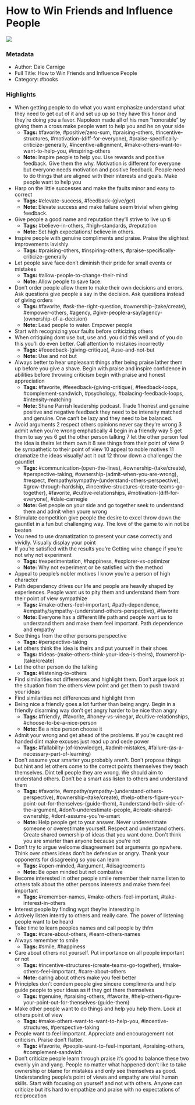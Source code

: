 # How to Win Friends and Influence People

![](https://readwise-assets.s3.amazonaws.com/static/images/default-book-icon-3.40504e56b01b.png)

### Metadata

- Author: Dale Carnige
- Full Title: How to Win Friends and Influence People
- Category: #books

### Highlights

- When getting people to do what you want emphasize understand what they need to get out of it and set up up so they have this honor and they’re doing you a favor. Napoleon made all of his men “honorable” by giving them a cross make people want to help you and he on your side
    - **Tags:** #favorite, #positive/zero-sum, #praising-others, #incentive-structures, #motivation-(diff-for-everyone), #praise-specifically-criticize-generally, #incentive-allignment, #make-others-want-to-want-to-help-you, #inspiring-others
    - **Note:** Inspire people to help you. Use rewards and positive feedback. Give them the why. Motivation is different for everyone but everyone needs motivation and positive feedback. People need to do things that are aligned with their interests and goals. Make people want to help you
- Harp on the little successes and make the faults minor and easy to correct
    - **Tags:** #elevate-success, #feedback-(give/get)
    - **Note:** Elevate success and make failure seem trivial when giving feedback.
- Give people a good name and reputation they’ll strive to live up ti
    - **Tags:** #believe-in-others, #high-standards, #reputation
    - **Note:** Set high expectations/ believe in others.
- Inspire people with genuine compliments and praise. Praise the slightest improvements lavishly
    - **Tags:** #praising-others, #inspiring-others, #praise-specifically-criticize-generally
- Let people save face don’t diminish their pride for small events or mistakes
    - **Tags:** #allow-people-to-change-their-mind
    - **Note:** Allow people to save face.
- Don’t order people allow them to make their own decisions and errors. Ask questions give people a say in the decision. Ask questions instead of giving orders
    - **Tags:** #favorite, #ask-the-right-question, #ownership-(take/create), #empower-others, #agency, #give-people-a-say/agency-(ownership-of-a-decision)
    - **Note:** Lead people to water. Empower people
- Start with recognizing your faults before criticizing others
- When critiquing dont use but, use and. you did this well and of you do this you’ll do even better. Call attention to mistakes incorrectly
    - **Tags:** #feeedback-(giving-critique(, #use-and-not-but
    - **Note:** Use and not but
- Always better to hear unpleasant things after being praise lather them up before you give a shave. Begin with praise and inspire confidence in abilities before throwing criticism begin with praise and honest appreciation
    - **Tags:** #favorite, #feeedback-(giving-critique(, #feedback-loops, #complement-sandwich, #psychology, #balacing-feedback-loops, #intensity-matching
    - **Note:** Shane Parrish leadership podcast. Trade 1 honest and genuine positive and negative feedback they need to be intensity matched and genuine. One can’t be lazy and they need to be balanced.
- Avoid arguments 2 respect others opinions never say they’re wrong 3 admit when you’re wrong emphatically 4 begin in a friendly way 5 get them to say yes 6 get the other person talking 7 let the other person feel the idea is theirs let them own it 8 see things from their point of view 9 be sympathetic to their point of view 10 appeal to noble motives 11 dramatize the ideas visually/ act it out 12 throw down a challenge/ the gauntlet
    - **Tags:** #communication-(open-the-lines), #ownership-(take/create), #perspective-taking, #ownership-(admit-when-you-are-wrong), #respect, #empathy/sympathy-(understand-others-perspective), #grow-through-hardship, #incentive-structures-(create-teams-go-together), #favorite, #cultive-relationships, #motivation-(diff-for-everyone), #dale-carnegie
    - **Note:** Get people on your side and go together seek to understand them and admit when youre wrong
- Stimulate competition give people the desire to excel throw down the gauntlet in a fun but challenging way. The love of the game to win not be beaten
- You need to use dramatization to present your case correctly and vividly. Visually display your point
- If you’re satisfied with the results you’re Getting wine change if you’re not why not experiment
    - **Tags:** #experimentation, #happiness, #explorer-vs-optimizer
    - **Note:** Why not experiment or be satisfied with the method
- Appeal to people’s nobler motives I know you’re a person of high character
- Path dependency drives our life and people are heavily shaped by experiences. People want us to pity them and understand them from their point of view sympathize
    - **Tags:** #make-others-feel-important, #path-dependence, #empathy/sympathy-(understand-others-perspective), #favorite
    - **Note:** Everyone has a different life path and people want us to understand them and make them feel important. Path dependence and empathy
- See things from the other persons perspective
    - **Tags:** #perspective-taking
- Let others think the idea is theirs and put yourself in their shoes
    - **Tags:** #ideas-(make-others-think-your-idea-is-theirs), #ownership-(take/create)
- Let the other person do the talking
    - **Tags:** #listening-to-others
- Find similarities not differences and highlight them. Don’t argue look at the situation from the others view point and get them to push toward your ideas
- Find similarities not differences and highlight thrm
- Being nice a friendly goes a lot further than being angry. Begin in a friendly disarming way don’t get angry harder to be nice than angry
    - **Tags:** #friendly, #favorite, #honey-vs-vinegar, #cultive-relationships, #choose-to-be-a-nice-person
    - **Note:** Be a nice person choose it
- Admit your wrong and get ahead of the problems. If you’re caught red handed dint make excuses just read up and cede power
    - **Tags:** #fallability-(of-knowledge), #admit-mistakes, #failure-(as-a-necessary-part-of-learning)
- Don’t assume your smarter you probably aren’t. Don’t propose things but hint and let others come to the correct points themselves they teach themselves. Dint tell people they are wrong. We should aim to understand others. Don’t be a smart ass listen to others and understand them
    - **Tags:** #favorite, #empathy/sympathy-(understand-others-perspective), #ownership-(take/create), #help-others-figure-your-point-out-for-thenselves-(guide-them), #understand-both-side-of-the-argument, #don't-underestimate-people, #create-shared-ownership, #dont-assume-you're-smart
    - **Note:** Help people get to your answer. Never underestimate someone or overestimate yourself. Respect and understand others. Create shared ownership of ideas that you want done. Don't think you are smarter than anyone because you're not
- Don’t try to argue welcome disagreement but arguments go npwhere. Think over others ideas don’t be defensive or angry. Thank your opponents for disagreeing so you can learn
    - **Tags:** #open-minded, #argument, #disagreements
    - **Note:** Be open minded but not combative
- Become interested in other people smile remember their name listen to others talk about the other persons interests and make them feel important
    - **Tags:** #remember-names, #make-others-feel-important, #take-interest-in-others
- Interest people by finding wgat they’re interesting in
- Actively listen intently to others and really care. The power of listening people want to be heard
- Take time to learn peoples names and call people by thfm
    - **Tags:** #care-about-others, #learn-others-names
- Always remember to smile
    - **Tags:** #smile, #happiness
- Care about others not yourself. Put importance on all people important or not
    - **Tags:** #incentive-structures-(create-teams-go-together), #make-others-feel-important, #care-about-others
    - **Note:** caring about others make you feel better
- Principles don’t condem people give sincere compliments and help guide people to your ideas as if they got there themselves
    - **Tags:** #genuine, #praising-others, #favorite, #help-others-figure-your-point-out-for-thenselves-(guide-them)
- Make other people want to do things and help you help them. Look at others point of view
    - **Tags:** #make-others-want-to-want-to-help-you, #incentive-structures, #perspective-taking
- People want to feel important. Appreciate and encouragement not criticism. Praise don’t flatter.
    - **Tags:** #favorite, #people-want-to-feel-important, #praising-others, #complement-sandwich
- Don’t criticize people learn through praise it’s good to balance these two evenly yin and yang. People no matter what happened don’t like to take ownership or blame for mistakes and only see themselves as good. Understanding people’s point of views and empathy are vital human skills. Start with focusing on yourself and not with others. Anyone can criticize but it’s hard to empathize and praise with no expectations of reciprocation
